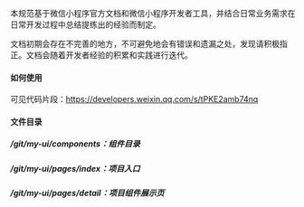 本规范基于微信小程序官方文档和微信小程序开发者工具，并结合日常业务需求在日常开发过程中总结提练出的经验而制定。

文档初期会存在不完善的地方，不可避免地会有错误和遗漏之处，发现请积极指正。文档会随着开发者经验的积累和实践进行迭代。

#### 如何使用

可见代码片段：https://developers.weixin.qq.com/s/tPKE2amb74nq

#### 文件目录

##### /git/my-ui/components：组件目录

##### /git/my-ui/pages/index：项目入口

##### /git/my-ui/pages/detail：项目组件展示页

### 